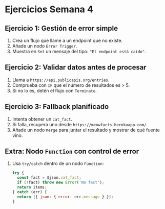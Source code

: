 # Ejercicios Semana 4

## Ejercicio 1: Gestión de error simple

1. Crea un flujo que llame a un endpoint que no existe.
2. Añade un nodo `Error Trigger`.
3. Muestra en `Set` un mensaje del tipo: `"El endpoint está caído"`.

## Ejercicio 2: Validar datos antes de procesar

1. Llama a `https://api.publicapis.org/entries`.
2. Comprueba con `IF` que el número de resultados es > 5.
3. Si no lo es, detén el flujo con `Terminate`.

## Ejercicio 3: Fallback planificado

1. Intenta obtener un `cat_fact`.
2. Si falla, recupera uno desde `https://meowfacts.herokuapp.com/`.
3. Añade un nodo `Merge` para juntar el resultado y mostrar de qué fuente vino.

## Extra: Nodo `Function` con control de error

1. Usa `try/catch` dentro de un nodo `Function`:
   ```js
   try {
     const fact = $json.cat_fact;
     if (!fact) throw new Error('No fact');
     return items;
   } catch (err) {
     return [{ json: { error: err.message } }];
   }
   ```
